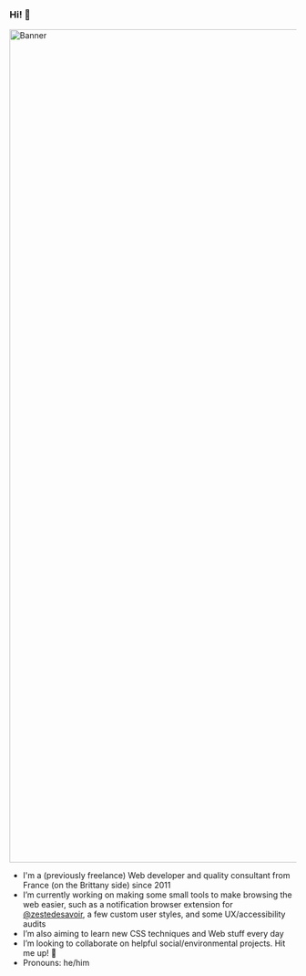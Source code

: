 ### Hi! 👋

<img width="1460" alt="Banner" src="https://user-images.githubusercontent.com/1763364/133403462-f3b1fa3b-bbd5-4de3-a298-350a503f2472.png">

- I'm a (previously freelance) Web developer and quality consultant from France (on the Brittany side) since 2011
- I’m currently working on making some small tools to make browsing the web easier, such as a notification browser extension for [@zestedesavoir](https://github.com/zestedesavoir), a few custom user styles, and some UX/accessibility audits
- I’m also aiming to learn new CSS techniques and Web stuff every day
- I’m looking to collaborate on helpful social/environmental projects. Hit me up! 👋
- Pronouns: he/him
